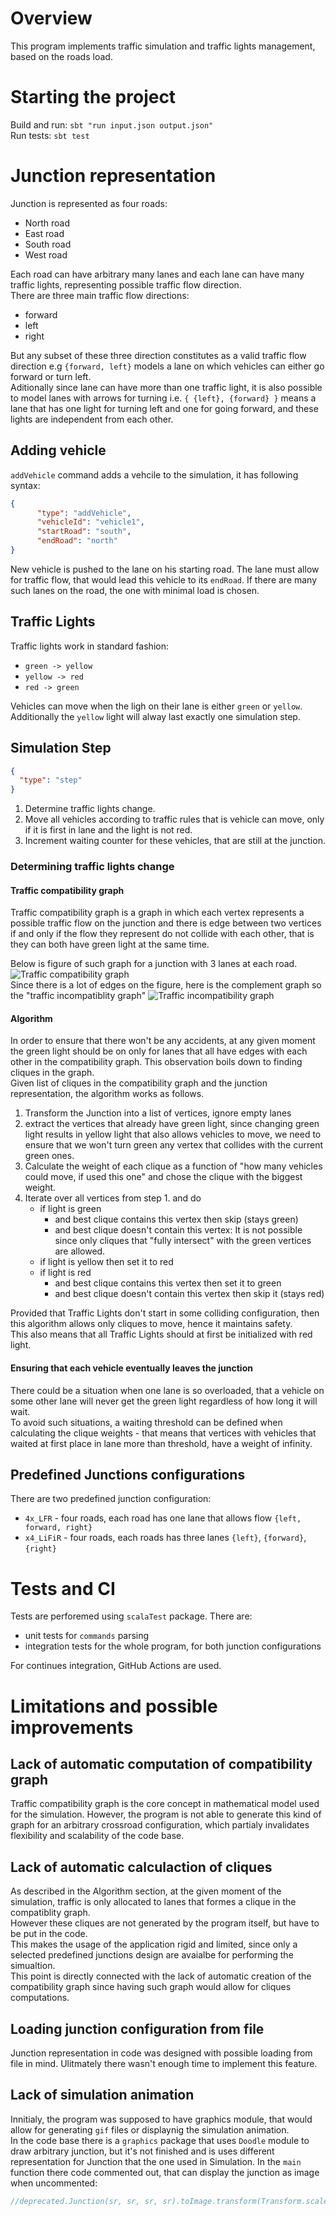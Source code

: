 
# Overview
This program implements traffic simulation and traffic lights management,
based on the roads load.

# Starting the project
Build and run: `sbt "run input.json output.json"`  
Run tests: `sbt test`

# Junction representation
Junction is represented as four roads:
- North road
- East road
- South road
- West road

Each road can have arbitrary many lanes and each lane can have many traffic lights,
representing possible traffic flow direction.  
There are three main traffic flow directions:
- forward
- left
- right

But any subset of these three direction constitutes as a valid traffic flow direction e.g `{forward, left}`
models a lane on which vehicles can either go forward or turn left.  
Aditionally since lane can have more than one traffic light, it is also possible to model lanes with arrows for turning
i.e. `{ {left}, {forward} }` means a lane that has one light for turning left and one for going forward, and these lights are independent from each other.


## Adding vehicle
`addVehicle` command adds a vehcile to the simulation, it has following syntax:
```json
{
      "type": "addVehicle",
      "vehicleId": "vehicle1",
      "startRoad": "south",
      "endRoad": "north"
}
```
New vehicle is pushed to the lane on his starting road. The lane must allow for traffic flow, that would lead this vehicle to its `endRoad`.
If there are many such lanes on the road, the one with minimal load is chosen.

## Traffic Lights

Traffic lights work in standard fashion:
- `green -> yellow`
- `yellow -> red`
- `red -> green`

Vehicles can move when the ligh on their lane is either `green` or `yellow`.  
Additionally the `yellow` light will alway last exactly one simulation step.

## Simulation Step
```json
{
  "type": "step"
}
```

1. Determine traffic lights change.
2. Move all vehicles according to traffic rules that is vehicle can move, only if it is first in lane and the light is not red. 
3. Increment waiting counter for these vehicles, that are still at the junction.

### Determining traffic lights change
#### Traffic compatibility graph
Traffic compatibility graph is a graph in which each vertex represents a possible traffic flow on the junction
and there is edge between two vertices if and only if the flow they represent do not collide with each other, that is they can both have green light at the same time.

Below is figure of such graph for a junction with 3 lanes at each road.
![Traffic compatibility graph](images/g.svg)  
Since there is a lot of edges on the figure, here is the complement graph so the "traffic incompatiblity graph"
![Traffic incompatibility graph](images/nng.svg)  
#### Algorithm
In order to ensure that there won't be any accidents, at any given moment the green light should be on only for lanes that all have edges with each other in the compatibility graph.
This observation boils down to finding cliques in the graph.  
Given list of cliques in the compatibility graph and the junction representation, the algorithm works as follows.
1. Transform the Junction into a list of vertices, ignore empty lanes
2. extract the vertices that already have green light, since changing green light results in yellow light that also allows vehicles to move, we need to ensure that we won't turn green any vertex that collides with the current green ones.
3. Calculate the weight of each clique as a function of "how many vehicles could move, if used this one" and chose the clique with the biggest weight.
4. Iterate over all vertices from step 1. and do
   - if light is green
     - and best clique contains this vertex then skip (stays green)
     - and best clique doesn't contain this vertex: It is not possible since only cliques that "fully intersect" with the green vertices are allowed.
   - if light is yellow then set it to red
   - if light is red
     - and best clique contains this vertex then set it to green
     - and best clique doesn't contain this vertex then skip it (stays red)

Provided that Traffic Lights don't start in some colliding configuration, then this algorithm allows only cliques to move, hence it maintains safety.  
This also means that all Traffic Lights should at first be initialized with red light.

#### Ensuring that each vehicle eventually leaves the junction
There could be a situation when one lane is so overloaded, that a vehicle on some other lane will never get the green light regardless of how long it will wait.  
To avoid such situations, a waiting threshold can be defined when calculating the clique weights - 
that means that vertices with vehicles that waited at first place in lane more than threshold, have a weight of infinity.

## Predefined Junctions configurations

There are two predefined junction configuration:
- `4x_LFR` - four roads, each road has one lane that allows flow `{left, forward, right}`
- `x4_LiFiR` - four roads, each roads has three lanes `{left}`, `{forward}`, `{right}`

# Tests and CI
Tests are perforemed using `scalaTest` package. There are:
- unit tests for `commands` parsing
- integration tests for the whole program, for both junction configurations

For continues integration, GitHub Actions are used.

# Limitations and possible improvements
## Lack of automatic computation of compatibility graph
Traffic compatibility graph is the core concept in mathematical model used for the simulation.
However, the program is not able to generate this kind of graph for an arbitrary crossroad configuration,
which partialy invalidates flexibility and scalability of the code base.


## Lack of automatic calculaction of cliques
As described in the Algorithm section, at the given moment of the simulation,
traffic is only allocated to lanes that formes a clique in the compatiblity graph.  
However these cliques are not generated by the program itself, but have to be put in the code.  
This makes the usage of the application rigid and limited,
since only a selected predefined junctions design are avaialbe for performing the simualtion.  
This point is directly connected with the lack of automatic creation of the compatibility graph since having such graph would allow for cliques computations.

## Loading junction configuration from file
Junction representation in code was designed with possible loading from file in mind. Ulitmately there wasn't enough time to implement this feature.

## Lack of simulation animation
Innitialy, the program was supposed to have graphics module, that would allow for generating `gif` files or displaynig the simulation animation.  
In the code base there is a `graphics` package that uses `Doodle` module to draw arbitrary junction, but it's not finished and is uses different representation for Junction that the one used in Simulation.
In the `main` function there code commented out, that can display the junction as image when uncommented:
```Scala 3
//deprecated.Junction(sr, sr, sr, sr).toImage.transform(Transform.scale(2,2)).draw()
```